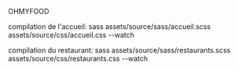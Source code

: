 OHMYFOOD



compilation de l'accueil:
sass assets/source/sass/accueil.scss assets/source/css/accueil.css --watch   


compilation du restaurant:
sass assets/source/sass/restaurants.scss assets/source/css/restaurants.css --watch   